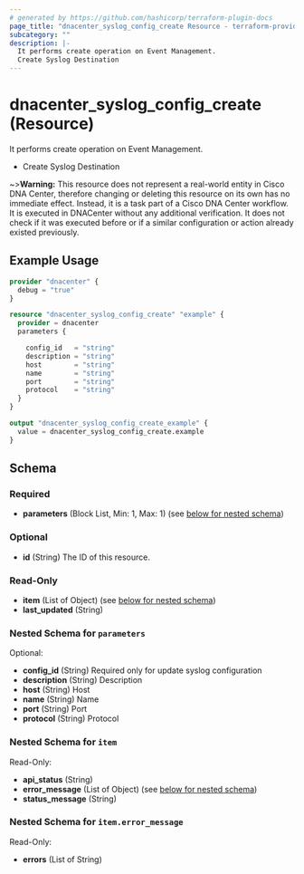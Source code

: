 ```yaml
---
# generated by https://github.com/hashicorp/terraform-plugin-docs
page_title: "dnacenter_syslog_config_create Resource - terraform-provider-dnacenter"
subcategory: ""
description: |-
  It performs create operation on Event Management.
  Create Syslog Destination
---
```


# dnacenter_syslog_config_create (Resource)

It performs create operation on Event Management.

- Create Syslog Destination

~>**Warning:**
This resource does not represent a real-world entity in Cisco DNA Center, therefore changing or deleting this resource on its own has no immediate effect.
Instead, it is a task part of a Cisco DNA Center workflow. It is executed in DNACenter without any additional verification. It does not check if it was executed before or if a similar configuration or action already existed previously.

## Example Usage

```terraform
provider "dnacenter" {
  debug = "true"
}

resource "dnacenter_syslog_config_create" "example" {
  provider = dnacenter
  parameters {

    config_id   = "string"
    description = "string"
    host        = "string"
    name        = "string"
    port        = "string"
    protocol    = "string"
  }
}

output "dnacenter_syslog_config_create_example" {
  value = dnacenter_syslog_config_create.example
}
```

<!-- schema generated by tfplugindocs -->
## Schema

### Required

- **parameters** (Block List, Min: 1, Max: 1) (see [below for nested schema](#nestedblock--parameters))

### Optional

- **id** (String) The ID of this resource.

### Read-Only

- **item** (List of Object) (see [below for nested schema](#nestedatt--item))
- **last_updated** (String)

<a id="nestedblock--parameters"></a>
### Nested Schema for `parameters`

Optional:

- **config_id** (String) Required only for update syslog configuration
- **description** (String) Description
- **host** (String) Host
- **name** (String) Name
- **port** (String) Port
- **protocol** (String) Protocol


<a id="nestedatt--item"></a>
### Nested Schema for `item`

Read-Only:

- **api_status** (String)
- **error_message** (List of Object) (see [below for nested schema](#nestedobjatt--item--error_message))
- **status_message** (String)

<a id="nestedobjatt--item--error_message"></a>
### Nested Schema for `item.error_message`

Read-Only:

- **errors** (List of String)


